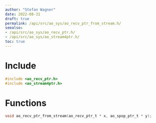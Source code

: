 ```yaml
---
author: "Stefan Wagner"
date: 2022-08-31
draft: true
permalink: /api/src/ao_sys/ao_recv_ptr_from_stream.h/
seealso:
- /api/src/ao_sys/ao_recv_ptr.h/
- /api/src/ao_sys/ao_stream4ptr.h/
toc: true
---
```


# Include

```c
#include <ao_recv_ptr.h>
#include <ao_stream4ptr.h>
```

# Functions

```c
void ao_recv_ptr_from_stream(ao_recv_ptr_t * x, ao_spop_ptr_t * y);
```

